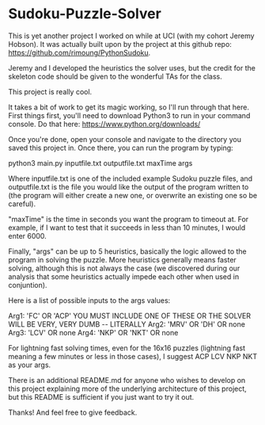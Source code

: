 # Sudoku-Puzzle-Solver

This is yet another project I worked on while at UCI (with my cohort Jeremy Hobson). It was actually built upon by the project
at this github repo: https://github.com/rimoung/PythonSudoku.

Jeremy and I developed the heuristics the solver uses, but the credit for the skeleton code should be given to the wonderful TAs for the class.

This project is really cool.

It takes a bit of work to get its magic working, so I'll run through that here.
First things first, you'll need to download Python3 to run in your command console. Do that here:
https://www.python.org/downloads/

Once you're done, open your console and navigate to the directory you saved this project in.
Once there, you can run the program by typing:

python3 main.py inputfile.txt outputfile.txt maxTime args

Where inputfile.txt is one of the included example Sudoku puzzle files, and outputfile.txt is the file you would like 
the output of the program written to (the program will either create a new one, or overwrite an existing one so be careful).

"maxTime" is the time in seconds you want the program to timeout at. For example, if I want to test that it succeeds in less than 10 minutes, I would enter 6000.

Finally, "args" can be up to 5 heuristics, basically the logic allowed to the program in solving the puzzle. More heuristics generally means faster solving, although this is not always the case (we discovered during our analysis that some heuristics actually impede each other when used in conjuntion).

Here is a list of possible inputs to the args values:

Arg1: 'FC' OR 'ACP' YOU MUST INCLUDE ONE OF THESE OR THE SOLVER WILL BE VERY, VERY DUMB -- LITERALLY
Arg2: 'MRV' OR 'DH' OR none
Arg3: 'LCV' OR none
Arg4: 'NKP' OR 'NKT' OR none

For lightning fast solving times, even for the 16x16 puzzles (lightning fast meaning a few minutes or less in those cases),
I suggest ACP LCV NKP NKT as your args.

There is an additional README.md for anyone who wishes to develop on this project explaining more of the underlying
architecture of this project, but this README is sufficient if you just want to try it out.

Thanks! And feel free to give feedback.
